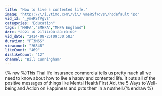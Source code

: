 ```yaml
---
title: "How to live a contented life."
image: "https:\/\/i.ytimg.com\/vi\/_ymeRSfVgvs\/hqdefault.jpg"
vid_id: "_ymeRSfVgvs"
categories: "Education"
tags: ["MHFA","SMHFA","MHFA England"]
date: "2021-10-21T11:08:28+03:00"
vid_date: "2014-08-26T09:30:58Z"
duration: "PT3M6S"
viewcount: "26848"
likeCount: "469"
dislikeCount: "12"
channel: "Bill Cunningham"
---
```

{% raw %}This Thai life insurance commercial tells us pretty much all we need to know about how to live a happy and contented life. It puts all of the positive messages of things like Mental Health First Aid, the 5 Ways to Well-being and Action on Happiness and puts them in a nutshell.{% endraw %}
